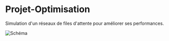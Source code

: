 Projet-Optimisation
===================

Simulation d'un réseaux de files d'attente pour améliorer ses performances.

![Schéma](http://www.dropbox.com/s/3n8iwwb0c8glzjq/descriptif.jpg)
